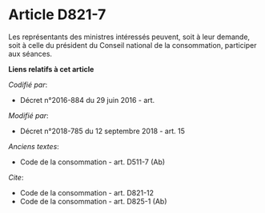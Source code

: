 # Article D821-7

Les représentants des ministres intéressés peuvent, soit à leur demande, soit à celle du président du Conseil national de la
consommation, participer aux séances.

**Liens relatifs à cet article**

_Codifié par_:

  - Décret n°2016-884 du 29 juin 2016 - art.

_Modifié par_:

  - Décret n°2018-785 du 12 septembre 2018 - art. 15

_Anciens textes_:

  - Code de la consommation - art. D511-7 (Ab)

_Cite_:

  - Code de la consommation - art. D821-12
  - Code de la consommation - art. D825-1 (Ab)
